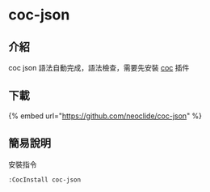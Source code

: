 # coc-json

## 介紹

coc json 語法自動完成，語法檢查，需要先安裝 [coc](coc/) 插件

## 下載

{% embed url="https://github.com/neoclide/coc-json" %}

## 簡易說明

安裝指令

`:CocInstall coc-json`

